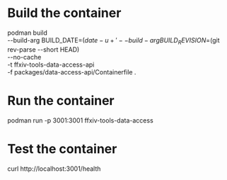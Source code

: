# Build the container

podman build \
 --build-arg BUILD_DATE=$(date -u +'%Y-%m-%dT%H:%M:%SZ') \
  --build-arg BUILD_REVISION=$(git rev-parse --short HEAD) \
 --no-cache \
 -t ffxiv-tools-data-access-api \
 -f packages/data-access-api/Containerfile .

# Run the container

podman run -p 3001:3001 ffxiv-tools-data-access

# Test the container

curl http://localhost:3001/health
